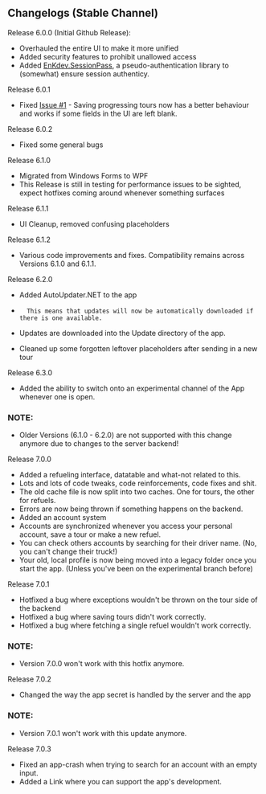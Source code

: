 ## Changelogs (Stable Channel)

Release 6.0.0 (Initial Github Release):

-	Overhauled the entire UI to make it more unified
-	Added security features to prohibit unallowed access
-	Added [EnKdev.SessionPass](https://github.com/EnKdev/EnKdev.SessionPass), a pseudo-authentication library to (somewhat) ensure session authenticy.


Release 6.0.1

-	Fixed [Issue #1](https://github.com/EnKdev/TourLogger/issues/1) - Saving progressing tours now has a better behaviour and works if some fields in the UI are left blank.

Release 6.0.2

-	Fixed some general bugs

Release 6.1.0

-	Migrated from Windows Forms to WPF
-	This Release is still in testing for performance issues to be sighted, expect hotfixes coming around whenever something surfaces

Release 6.1.1

-	UI Cleanup, removed confusing placeholders

Release 6.1.2
-	Various code improvements and fixes. Compatibility remains across Versions 6.1.0 and 6.1.1.

Release 6.2.0
-	Added AutoUpdater.NET to the app
-		This means that updates will now be automatically downloaded if there is one available.
-	Updates are downloaded into the Update directory of the app.

-	Cleaned up some forgotten leftover placeholders after sending in a new tour

Release 6.3.0
-	Added the ability to switch onto an experimental channel of the App whenever one is open.
### NOTE:
-	Older Versions (6.1.0 - 6.2.0) are not supported with this change anymore due to changes to the server backend!

Release 7.0.0
-	Added a refueling interface, datatable and what-not related to this.
-	Lots and lots of code tweaks, code reinforcements, code fixes and shit.
-	The old cache file is now split into two caches. One for tours, the other for refuels.
-	Errors are now being thrown if something happens on the backend.
-	Added an account system
-	Accounts are synchronized whenever you access your personal account, save a tour or make a new refuel.
-	You can check others accounts by searching for their driver name. (No, you can't change their truck!)
-	Your old, local profile is now being moved into a legacy folder once you start the app. (Unless you've been on the experimental branch before)

Release 7.0.1
-	Hotfixed a bug where exceptions wouldn't be thrown on the tour side of the backend
-	Hotfixed a bug where saving tours didn't work correctly.
-	Hotfixed a bug where fetching a single refuel wouldn't work correctly.
### NOTE:
-	Version 7.0.0 won't work with this hotfix anymore.

Release 7.0.2
-	Changed the way the app secret is handled by the server and the app
### NOTE:
-	Version 7.0.1 won't work with this update anymore.

Release 7.0.3
-	Fixed an app-crash when trying to search for an account with an empty input.
-	Added a Link where you can support the app's development.
